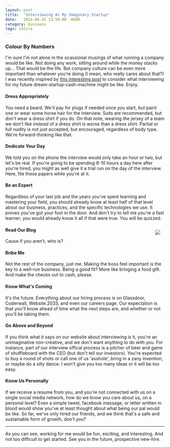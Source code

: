 ```yaml
---
layout: post
title:  "Interviewing At My Imaginary Startup"
date:   2014-06-25 13:59:00 -0600
category: business
tags: satire
---
```


### Colour By Numbers

I'm sure I'm not alone in the ocassional musings of what running a company would be like. Not doing any work, sitting around while the money stacks up... That would be the life. But company culture can be even more important than whatever you're doing (I mean, who really cares about that?) I was recently inspired by [this interesting post](http://blog.42floors.com/interviewing-at-a-startup/) to consider what interviewing for my future dream-startup-cash-machine might be like. Enjoy.

#### Dress Appropriately
You need a beard. We'll pay for plugs if needed once you start, but paint one or wear some horse hair for the interview. Suits are recommended, but don't wear a dress shirt if you do. On that note, wearing the jersey of a team we don't like _instead_ of a dress shirt is worse than a dress shirt. Partial or full nudity is not just accepted, but encouraged, regardless of body type. We're forward-thinking like that.

#### Dedicate Your Day
We told you on the phone the interview would only take an hour or two, but let's be real. If you're going to be spending 8-10 hours a day here after you're hired, you might as well give it a trial run on the day of the interview. Here, file these papers while you're at it. 

#### Be an Expert
Regardless of your last job and the years you've spent learning and mastering your field, you should already know at least half of that level about _our_ business, practices, and the specific technologies we use. It proves you've got your foot in the door. And don't try to tell me you're a fast learner; you would already know it all if that were true. You will be quizzed.

<div style="float:right; padding:1em;">
<img src="http://stockfresh.com/files/p/photography33/m/51/1890504_stock-photo-angry-boss-about-to-hit-employee-with-clip-board.jpg" />
</div>

#### Read Our Blog
Cause if you aren't, who is?

#### Bribe Me
Not the rest of the company, just me. Making the boss feel important is the key to a well-run business. Being a good fit? More like bringing a food gift. And make the checks out to cash, please.

#### Know What's Coming
It's the future. Everything about our hiring process is on Glassdoor, Coderwall, Website.2033, and even our careers page. Our expectation is that you'll know ahead of time what the next steps are, and whether or not you'll be taking them.

#### Go Above and Beyond
If you think what it says on our website about interviewing is it, you're an unimaginative non-creative, and we don't want anything to do with you. For instance, part of our interview offical process is a pitcher of beer and game of shuffleboard with the CEO (but don't tell our investors). You're expected to buy a round of shots or call one of us 'asshole', bring in a zany invention, or maybe do a silly dance. I won't give you too many ideas or it will be too easy.

#### Know Us Personally
If we receive a resume from you, and you're not connected with us on a single social media network, how do we know you care about us, on a personal level? Even a simple tweet, facebook message, or letter written in blood would show you've at least thought about what being our pal would be like. So far, we've only hired our friends, and we think that's a safe and sustainable form of growth, don't you?
<hr />
As you can see, working for me would be fun, exciting, and interesting. And not too difficult to get started. See you in the future, prospective new-hire.
